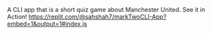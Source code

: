 A CLI app that is a short quiz game about Manchester United.
See it in Action!
https://replit.com/@sahshah7/markTwoCLI-App?embed=1&output=1#index.js
